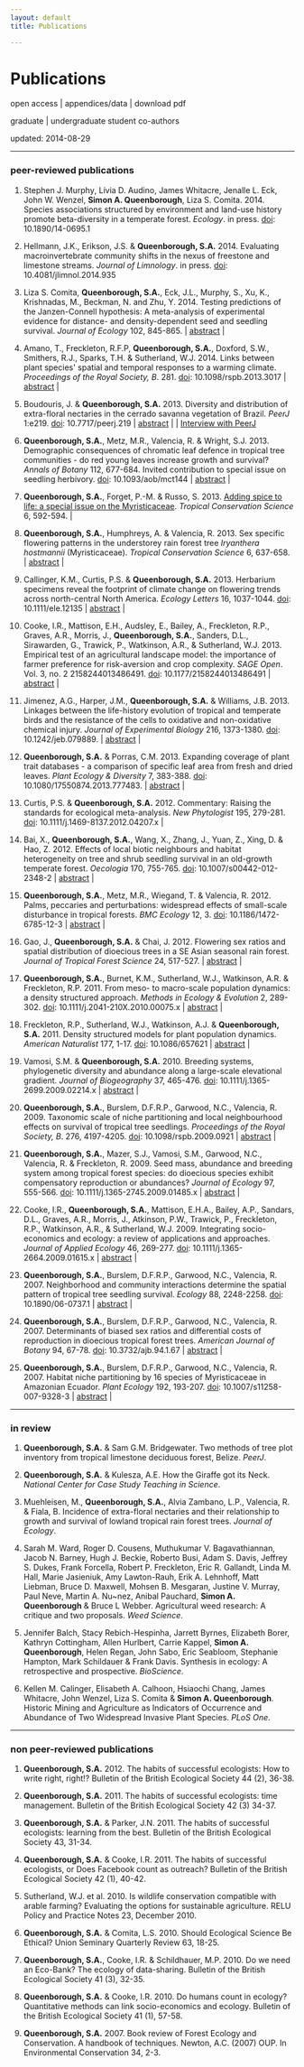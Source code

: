 ```yaml
---
layout: default
title: Publications

---
```


# Publications


<div> 
<p> <span class="showtooltip" title="article is openly available"><i class="icon-unlock"> </i></span> open access | <span class="showtooltip" title="extra appendices or data available"><i class="icon-archive"> </i></span> appendices/data | <span class="showtooltip" title="click to download"><i class="icon-download-alt"> </i></span> download pdf  </p>

<p> <span class="showtooltip" title="graduate student co-author"><i class="icon-bug"> </i></span> graduate | <span class="showtooltip" title="undergraduate student co-author"><i class="icon-glass"> </i></span> undergraduate student co-authors </p>
</div>

updated: 2014-08-29

<hr>

### peer-reviewed publications

1. Stephen J. Murphy<sup><span class="icon-bug"></span></sup>, Lívia D. Audino<sup><span class="icon-bug"></span></sup>, James Whitacre, Jenalle L. Eck<sup><span class="icon-bug"></span></sup>, John W. Wenzel, **Simon A. Queenborough**, Liza S. Comita. 2014. Species associations structured by environment and land-use history promote beta-diversity in a temperate forest. *Ecology*. in press. [doi](http://dx.doi.org/10.1890/14-0695.1): 10.1890/14-0695.1

2. Hellmann, J.K.<sup><span class="icon-bug"></span></sup>, Erikson, J.S. & **Queenborough, S.A.** 2014. Evaluating macroinvertebrate community shifts in the nexus of freestone and limestone streams. *Journal of Limnology*. in press. [doi](http://dx.doi.org/10.4081/jlimnol.2014.935): 10.4081/jlimnol.2014.935 <span class="icon-unlock"> </span> 

3. Liza S. Comita, **Queenborough, S.A.**, Eck, J.L.<sup><span class="icon-bug"></span></sup>, Murphy, S.<sup><span class="icon-bug"></span></sup>, Xu, K.<sup><span class="icon-glass"></span></sup>, Krishnadas, M.<sup><span class="icon-bug"></span></sup>, Beckman, N. and Zhu, Y. 2014. Testing predictions of the Janzen-Connell hypothesis: A meta-analysis of experimental evidence for distance- and density-dependent seed and seedling survival. *Journal of Ecology* 102, 845-865.  <span class="icon-unlock"> </span> | <a class="btn btn-mini" href="#" rel="popover" data-placement="bottom" data-original-title="Abstract" data-content="**1** The Janzen–Connell hypothesis proposes that specialist natural enemies, such as herbivores and pathogens, maintain diversity in plant communities by reducing survival rates of conspecific seeds and seedlings located close to reproductive adults or in areas of high conspecific density. Variation in the strength of distance- and density-dependent effects is hypothesized to explain variation in plant species richness along climatic gradients, with effects predicted to be stronger in the tropics than the temperate zone and in wetter habitats compared to drier habitats.
    **2** We conducted a comprehensive literature search to identify peer-reviewed experimental studies published in the 40+ years since the hypothesis was first proposed. Using data from these studies, we conducted a meta-analysis to assess the current weight of evidence for the distance and density predictions of the Janzen–Connell hypothesis.
    **3** Overall, we found significant support for both the distance- and density-dependent predictions. For all studies combined, survival rates were significantly reduced near conspecifics compared to far from conspecifics, and in areas with high densities of conspecifics compared to areas with low conspecific densities. There was no indication that these results were due to publication bias.
    **4** The strength of distance and density effects varied widely among studies. Contrary to expectations, this variation was unrelated to latitude, and there was no significant effect of study region. However, we did find a trend for stronger distance and density dependence in wetter sites compared to sites with lower annual precipitation. In addition, effects were significantly stronger at the seedling stage compared to the seed stage.
    **Synthesis** Our study provides support for the idea that distance- and density-dependent mortality occurs in plant communities world-wide. Available evidence suggests that natural enemies are frequently the cause of such patterns, consistent with the Janzen–Connell hypothesis, but additional studies are needed to rule out other mechanisms (e.g. intraspecific competition). With the widespread existence of density and distance dependence clearly established, future research should focus on assessing the degree to which these effects permit species coexistence and contribute to the maintenance of diversity in plant communities.">abstract</a> | <a href="http://onlinelibrary.wiley.com/doi/10.1111/1365-2745.12232/abstract"><span class="icon-download-alt"></span></a>

1. Amano, T., Freckleton, R.F.P, **Queenborough, S.A.**, Doxford, S.W.<sup><span class="icon-bug"></span></sup>, Smithers, R.J., Sparks, T.H. & Sutherland, W.J. 2014. Links between plant species' spatial and temporal responses to a warming climate. *Proceedings of the Royal Society, B*. 281. [doi](http://rspb.royalsocietypublishing.org/content/281/1779/20133017.abstract): 10.1098/rspb.2013.3017 | <a class="btn btn-mini" href="#" rel="popover" data-placement="bottom" data-original-title="Abstract" data-content="To generate realistic projections of species’ responses to climate change, we need to understand the factors that limit their ability to respond. Although climatic niche conservatism, the maintenance of a species's climatic niche over time, is a critical assumption in niche-based species distribution models, little is known about how universal it is and how it operates. In particular, few studies have tested the role of climatic niche conservatism via phenological changes in explaining the reported wide variance in the extent of range shifts among species. Using historical records of the phenology and spatial distribution of British plants under a warming climate, we revealed that: (i) perennial species, as well as those with weaker or lagged phenological responses to temperature, experienced a greater increase in temperature during flowering (i.e. failed to maintain climatic niche via phenological changes); (ii) species that failed to maintain climatic niche via phenological changes showed greater northward range shifts; and (iii) there was a complementary relationship between the levels of climatic niche conservatism via phenological changes and range shifts. These results indicate that even species with high climatic niche conservatism might not show range shifts as instead they track warming temperatures during flowering by advancing their phenology.">abstract</a> | <a href="../assets/pubs/2014-Amano-PRSB.pdf"><span class="icon-download-alt"></span></a> 

2. Boudouris, J.<sup><span class="icon-glass"></span></sup> & **Queenborough, S.A.** 2013. Diversity and distribution of extra-floral nectaries in the cerrado savanna vegetation of Brazil. *PeerJ* 1:e219. [doi](http://dx.doi.org/10.7717/peerj.219): 10.7717/peerj.219  <span class="icon-unlock"> </span> | <a class="btn btn-mini" href="#" rel="popover" data-placement="bottom" data-original-title="Abstract" data-content="**Aim**. Throughout evolutionary history, plants and animals have evolved alongside one another. This is especially apparent when considering mutualistic relationships such as between plants with extra-floral nectaries (EFNs, glands on leaves or stems that secrete nectar) and the ants that visit them. Ants are attracted by the nectar and then protect the plant against destructive herbivores. The distribution of these plants is of particular interest, because it can provide insights into the evolutionary history of this unique trait and the plants that possess it. In this study, we investigated factors driving the distribution of woody plants with EFNs in the cerrado vegetation of Brazil. **Location**. Brazil **Methods**. We used a database detailing the incidence of 849 plant species at 367 cerrado sites throughout Brazil. We determined which species possessed EFNs and mapped their distributions. We tested for correlations between the proportion of EFN species at each site and (i) three environmental variables (mean annual temperature, mean annual precipitation, and the precipitation in the driest quarter of the year), (ii) a broad soil classification, and (iii) the total species diversity of each site. **Results**. We found a wide range in the proportion of EFN species at any one site (0–57%). However, whilst low diversity sites had wide variation in the number of EFN species, high diversity sites all had few EFN species. The proportion of EFN species was positively correlated with absolute latitude and negatively correlated with longitude. When accounting for total species diversity, the proportion of EFN species per site was negatively correlated with precipitation in the driest quarter of the year and positively correlated with temperature range. **Main Conclusions**. These results suggest either that herbivore pressure may be lower in drier sites, or that ants are not as dominant in these locations, or that plant lineages at these sites were unable to evolve EFNs.">abstract</a> | <a href="../assets/pubs/2013-Boudouris-PeerJ.pdf"><span class="icon-download-alt"></span></a> | [Interview with PeerJ](http://blog.peerj.com/post/70221221043/author-interview-simon-queenborough)

2. **Queenborough, S.A.**, Metz, M.R., Valencia, R. & Wright, S.J. 2013. Demographic consequences of chromatic leaf defence in tropical tree communities - do red young leaves increase growth and survival? *Annals of Botany* 112, 677-684. Invited contribution to special issue on seedling herbivory. [doi](http://dx.doi.org/10.1093/aob/mct144): 10.1093/aob/mct144 | <a class="btn btn-mini" href="#" rel="popover" data-placement="bottom" data-original-title="Abstract" data-content="Background. Many tropical forest tree species delay greening their leaves until full expansion. This strategy is thought to provide newly flushing leaves with protection against damage by herbivores by keeping young leaves devoid of nutritive value. Because young leaves suffer the greatest predation from invertebrate herbivores, delayed greening could prevent costly tissue loss. Many species that delay greening also produce anthocyanin pigments in their new leaves, giving them a reddish tint. These anthocyanins may be fungicidal, protect leaves against UV damage or make leaves cryptic to herbivores blind to the red part of the spectrum. Methods A comprehensive survey was undertaken of seedlings, saplings and mature trees in two diverse tropical forests: a rain forest in western Amazonia (Yasuní National Park, Ecuador) and a deciduous forest in Central America (Barro Colorado Island, Panamá). A test was made of whether individuals and species with delayed greening or red-coloured young leaves showed lower mortality or higher relative growth rates than species that did not. Key results At both Yasuní and Barro Colorado Island, species with delayed greening or red young leaves comprised significant proportions of the seedling and tree communities. At both sites, significantly lower mortality was found in seedlings and trees with delayed greening and red-coloured young leaves. While there was little effect of leaf colour on the production of new leaves of seedlings, diameter relative growth rates of small trees were lower in species with delayed greening and red-coloured young leaves than in species with regular green leaves, and this effect remained when the trade-off between mortality and growth was accounted for. Conclusions Herbivores exert strong selection pressure on seedlings for the expression of defence traits. A delayed greening or red-coloured young leaf strategy in seedlings appears to be associated with higher survival for a given growth rate, and may thus influence the species composition of later life stages.">abstract</a> | <a href="../assets/pubs/2013-Queenborough-AoB.pdf"><span class="icon-download-alt"></span></a> 

19. **Queenborough, S.A.**, Forget, P.-M. & Russo, S. 2013. [Adding spice to life: a special issue on the Myristicaceae](http://tropicalconservationscience.mongabay.com/content/v6/index-nov-13-nutmegs-special-issue.html). *Tropical Conservation Science* 6, 592-594. <span class="icon-unlock"> </span> | <a href="http://tropicalconservationscience.mongabay.com/content/v6/TCS-2013_Vol_6(5)_592-594_Queenborough-et-al-intro.pdf"><span class="icon-download-alt"></span></a>

18. **Queenborough, S.A.**, Humphreys, A.<sup><span class="icon-bug"></span></sup> & Valencia, R. 2013. Sex specific flowering patterns in the understorey rain forest tree *Iryanthera hostmannii* (Myristicaceae). *Tropical Conservation Science* 6, 637-658. <span class="icon-unlock"> </span> | <a class="btn btn-mini" href="#" rel="popover" data-placement="bottom" data-original-title="Abstract" data-content="Sexual dimorphism in dioecious plants is a common phenomenon that has received widespread attention, yet  the implications for reproductive function and fitness remain poorly understood. Using data from a long-term study of a population of 839 dioecious Iryanthera hostmannii (Myristicaceae) trees in a large permanent plot in a lowland tropical rain forest, we examined the effects of greater investment in reproduction by females compared to males for various aspects of life history. Although male trees often produced more inflorescences than females, total dry mass of flowers was roughly equal in two out of three years for both sexes, implying that any investment differential lies in fruit production. There was no difference in the 12-year relative growth rate of males and females, suggesting that females can compensate somehow for their greater reproductive investment, although there were weak suggestions that mortality might have been greater in females. Male flowers opened slightly earlier in the day than female flowers, and were short-lived, lasting at most two nights compared to up to four nights in females. Understanding the interacting effects of resource availability (studied here) and pollen movement (currently unknown in Iryanthera) on reproduction is essential in terms of life history theory. Knowledge of reproductive biology is key in considering the ecology and conservation of tropical forest communities.">abstract</a> | <a href="http://tropicalconservationscience.mongabay.com/content/v6/TCS-2013_Vol_6(5)_637-652_Queenborough-et-al.pdf"><span class="icon-download-alt"></span></a>

17. Callinger, K.M.<sup><span class="icon-bug"></span></sup>, Curtis, P.S. & **Queenborough, S.A.** 2013. Herbarium specimens reveal the footprint of climate change on flowering trends across north-central North America. *Ecology Letters* 16, 1037-1044. [doi](http://dx.doi.org/10.1111/ele.12135): 10.1111/ele.12135  <span class="icon-unlock"> </span> | <a class="btn btn-mini" href="#" rel="popover" data-placement="bottom" data-original-title="Abstract" data-content="Shifting flowering phenology with rising temperatures is occurring worldwide, but the rarity of co-occurring long-term observational and temperature records has hindered the evaluation of phenological responsiveness in many species and across large spatial scales. We used herbarium specimens combined with historic temperature data to examine the impact of climate change on flowering trends in 141 species collected across 116,000 km2 in north-central North America. On average, date of maximum flowering advanced 2.4 days °C−1, although species-specific responses varied from − 13.5 to + 7.3 days °C−1. Plant functional types exhibited distinct patterns of phenological responsiveness with significant differences between native and introduced species, among flowering seasons, and between wind- and biotically pollinated species. This study is the first to assess large-scale patterns of phenological responsiveness with broad species representation and is an important step towards understanding current and future impacts of climate change on species performance and biodiversity.">abstract</a> | <a href="../assets/pubs/2013-Callinger-ELE.pdf"><span class="icon-download-alt"></span></a>

16. Cooke, I.R., Mattison, E.H., Audsley, E., Bailey, A., Freckleton, R.P., Graves, A.R., Morris, J., **Queenborough, S.A.**, Sanders, D.L., Sirawarden, G., Trawick, P., Watkinson, A.R., & Sutherland, W.J. 2013. Empirical test of an agricultural landscape model: the importance of farmer preference for risk-aversion and crop complexity. *SAGE Open*. Vol. 3, no. 2 2158244013486491. [doi](http://dx.doi.org/10.1177/2158244013486491): 10.1177/2158244013486491  <span class="icon-unlock"> </span> | <a class="btn btn-mini" href="#" rel="popover" data-placement="bottom" data-original-title="Abstract" data-content="Developing models to predict the effects of social and economic change on agricultural landscapes is an important challenge. Model development often involves making decisions about which aspects of the system require detailed description and which are reasonably insensitive to the assumptions. However, important components of the system are often left out because parameter estimates are unavailable. In particular, measurements of the relative influence of different objectives, such as risk, environmental management, on farmer decision making, have proven difficult to quantify. We describe a model that can make predictions of land use on the basis of profit alone or with the inclusion of explicit additional objectives. Importantly, our model is specifically designed to use parameter estimates for additional objectives obtained via farmer interviews. By statistically comparing the outputs of this model with a large farm-level land-use data set, we show that cropping patterns in the United Kingdom contain a significant contribution from farmer’s preference for objectives other than profit. In particular, we found that risk aversion had an effect on the accuracy of model predictions, whereas preference for a particular number of crops grown was less important. While nonprofit objectives have frequently been identified as factors in farmers’ decision making, our results take this analysis further by demonstrating the relationship between these preferences and actual cropping patterns. ">abstract</a> |  <a href="../assets/pubs/2013-Cooke-SAGE.pdf"><span class="icon-download-alt"></span></a>

15. Jimenez, A.G., Harper, J.M., **Queenborough, S.A.** & Williams, J.B. 2013. Linkages between the life-history evolution of tropical and temperate birds and the resistance of the cells to oxidative and non-oxidative chemical injury. *Journal of Experimental Biology* 216, 1373-1380. [doi](http://dx.doi.org/10.1242/jeb.079889): 10.1242/​jeb.079889. | <a class="btn btn-mini" href="#" rel="popover" data-placement="bottom" data-original-title="Abstract" data-content="A fundamental challenge facing physiological ecologists is to understand how variation in life history at the whole-organism level might be linked to cellular function. Thus, because tropical birds have higher annual survival and lower rates of metabolism, we hypothesized that cells from tropical species would have greater cellular resistance to chemical injury than cells from temperate species. We cultured dermal fibroblasts from 26 tropical and 26 temperate species of birds and examined cellular resistance to cadmium, H2O2, paraquat, thapsigargin, tunicamycium, methane methylsulfonate (MMS) and UV light. Using ANCOVA, we found that the values for the dose that killed 50% of cells (LD50) from tropical birds were significantly higher for H2O2 and MMS. When we tested for significance using a generalized least squares approach accounting for phylogenetic relationships among species to model LD50, we found that cells from tropical birds had greater tolerance for Cd, H2O2, paraquat, tunicamycin and MMS than cells from temperate birds. In contrast, tropical birds showed either lower or no difference in tolerance to thapsigargin and UV light in comparison with temperate birds. These findings are consistent with the idea that natural selection has uniquely fashioned cells of long-lived tropical bird species to be more resistant to forms of oxidative and non-oxidative stress than cells from shorter-lived temperate species. ">abstract</a> | <a href="../assets/pubs/2013-Jimenez-JEB.pdf"><span class="icon-download-alt"></span></a> 

14. **Queenborough, S.A.** & Porras, C.M.<sup><span class="icon-glass"></span></sup> 2013. Expanding coverage of plant trait databases - a comparison of specific leaf area from fresh and dried leaves. *Plant Ecology & Diversity* 7, 383-388. [doi](http://dx.doi.org/10.1080/17550874.2013.777483): 10.1080/17550874.2013.777483. | <a class="btn btn-mini" href="#" rel="popover" data-placement="bottom" data-original-title="Abstract" data-content="Background: Specific leaf area (SLA) is a key plant functional trait, related to leaf life span, nutrient concentrations and photosynthetic rates, among other factors. However, a limiting factor in measuring these traits is that they are taken from fresh leaves. If accurate SLA measurements could be extracted from dried herbarium specimens, values for many more species could be rapidly included in large trait databases.
Aims: To determine whether artificial drying of leaves could influence subsequent calculations of SLA compared to calculations using fresh leaf area.
Methods: Using data from 449 leaves from 123 tropical species, we compared leaf area and SLA of fresh leaves with leaf area and SLA of the same leaves following standard pressing and drying procedures. Drying was carried out in the field using an electric heater.
Results: We found a significant decrease in leaf area following pressing and artificial drying (mean decrease = 8%), but that this effect was less in larger leaves. This decrease in leaf area had no statistically significant effect on calculations of SLA for all species pooled. Comparing plant families, however, we found a significant variation in leaf area decrease (0–30%).
Conclusions: We recommend that researchers continue to follow the established protocol for SLA measurements. However, given the benefits of increasing coverage of trait databases we suggest that herbarium specimens could be included, provided shrinkage is quantified and is less than the wide range of between-species variations already documented.">abstract</a> |  <a href="../assets/pubs/2013-Queenborough-TPED.pdf"><span class="icon-download-alt"></span></a>

13. Curtis, P.S. & **Queenborough, S.A.** 2012. Commentary: Raising the standards for ecological meta-analysis. *New Phytologist* 195, 279-281. [doi](http://dx.doi.org/10.1111/j.1469-8137.2012.04207.x): 10.1111/j.1469-8137.2012.04207.x  | <a href="../assets/pubs/2012-Curtis-NewPhyt.pdf"><span class="icon-download-alt"></span></a>

12. Bai, X.<sup><span class="icon-bug"></span></sup>, **Queenborough, S.A.**, Wang, X., Zhang, J., Yuan, Z., Xing, D. & Hao, Z. 2012. Effects of local biotic neighbours and habitat heterogeneity on tree and shrub seedling survival in an old-growth temperate forest. *Oecologia* 170, 755-765. [doi](http://dx.doi.org/10.1007/s00442-012-2348-2): 10.1007/s00442-012-2348-2 | <a class="btn btn-mini" href="#" rel="popover" data-placement="bottom" data-original-title="Abstract" data-content="Seedling dynamics play a crucial role in determining species distributions and coexistence. Exploring causes of variation in seedling dynamics can therefore provide key insights into the factors affecting these phenomena. We examined the relative importance of biotic neighborhood processes and habitat heterogeneity using survival data for 5,827 seedlings in 39 tree and shrub species over 2 years from an old-growth temperate forest in northeastern China. We found significant negative density-dependence effects on survival of tree seedlings, and limited effects of habitat heterogeneity (edaphic and topographic variables) on survival of shrub seedlings. The importance of negative density dependence on young tree seedling survival was replaced by habitat in tree seedlings ≥4 years old. As expected, negative density dependence was more apparent in gravity-dispersed species compared to wind-dispersed and animal-dispersed species. Moreover, we found that a community compensatory trend existed for trees. Therefore, although negative density dependence was not as pervasive as in other forest communities, it is an important mechanism for the maintenance of community diversity in this temperate forest. We conclude that both negative density dependence and habitat heterogeneity drive seedling survival, but their relative importance varies with seedling age classes and species traits.">abstract</a> |  <a href="../assets/pubs/2012-Bai-Oecologia.pdf"><span class="icon-download-alt"></span></a>

11. **Queenborough, S.A.**, Metz, M.R., Wiegand, T. & Valencia, R. 2012. Palms, peccaries and perturbations: widespread effects of small-scale disturbance in tropical forests. *BMC Ecology* 12, 3. [doi](http://dx.doi.org/10.1186/1472-6785-12-3): 10.1186/1472-6785-12-3  <span class="icon-unlock"> </span> | <a class="btn btn-mini" href="#" rel="popover" data-placement="bottom" data-original-title="Abstract" data-content="Background. Disturbance is an important process structuring ecosystems worldwide and has long been thought to be a significant driver of diversity and dynamics. In forests, most studies of disturbance have focused on large-scale disturbance such as hurricanes or tree-falls. However, smaller sub-canopy disturbances could also have significant impacts on community structure. One such sub-canopy disturbance in tropical forests is abscising leaves of large arborescent palm (Arececeae) trees. These leaves can weigh up to 15 kg and cause physical damage and mortality to juvenile plants. Previous studies examining this question suffered from the use of static data at small spatial scales. Here we use data from a large permanent forest plot combined with dynamic data on the survival and growth of > 66,000 individuals over a seven-year period to address whether falling palm fronds do impact neighboring seedling and sapling communities, or whether there is an interaction between the palms and peccaries rooting for fallen palm fruit in the same area as falling leaves. We tested the wider generalisation of these hypotheses by comparing seedling and sapling survival under fruiting and non-fruiting trees in another family, the Myristicaceae.
Results. We found a spatially-restricted but significant effect of large arborescent fruiting palms on the spatial structure, population dynamics and species diversity of neighbouring sapling and seedling communities. However, these effects were not found around slightly smaller non-fruiting palm trees, suggesting it is seed predators such as peccaries rather than falling leaves that impact on the communities around palm trees. Conversely, this hypothesis was not supported in data from other edible species, such as those in the family Myristicaceae.
Conclusions. Given the abundance of arborescent palm trees in Amazonian forests, it is reasonable to conclude that their presence does have a significant, if spatially-restricted, impact on juvenile plants, most likely on the survival and growth of seedlings and saplings damaged by foraging peccaries. Given the abundance of fruit produced by each palm, the widespread effects of these small-scale disturbances appear, over long time-scales, to cause directional changes in community structure at larger scales.
">abstract</a> |  <a href="../assets/pubs/2012-Queenborough-BMC.pdf"><span class="icon-download-alt"></span></a>

10. Gao, J.<sup><span class="icon-bug"></span></sup>, **Queenborough, S.A.** & Chai, J. 2012. Flowering sex ratios and spatial distribution of dioecious trees in a SE Asian seasonal rain forest. *Journal of Tropical Forest Science* 24, 517-527.  <span class="icon-unlock"> </span> | <a class="btn btn-mini" href="#" rel="popover" data-placement="bottom" data-original-title="Abstract" data-content="Few studies have investigated multiple dioecious species at the community level. We, therefore, documented flowering sex ratios and analysed the relative spatial distributions of males and females in a diverse suite of tree species in a little-studied tropical forest in Xishuangbanna, south-western China. Male-biased sex ratios were common. Population-level male-biased sex
ratios were found in four of the eight species studied and female-biased sex ratios in one. Significant male-
biased sex ratios were found in at least one size class in all eight species. Male bias was caused by the onset of
flowering at smaller sizes in males than females in four species. Male and female individuals had random to
aggregated spatial distributions relative to each other. We concluded that similar selection pressures drove
the evolution and ecology of dioecious species in many forest ecosystems
">abstract</a> | <a href="../assets/pubs/2012-Gao-JTFS.pdf"><span class="icon-download-alt"></span></a>

9. **Queenborough, S.A.**, Burnet, K.M.<sup><span class="icon-bug"></span></sup>, Sutherland, W.J., Watkinson, A.R. & Freckleton, R.P. 2011. From meso- to macro-scale population dynamics: a density structured approach. *Methods in Ecology & Evolution* 2, 289-302. [doi](http://dx.doi.org/10.1111/j.2041-210X.2010.00075.x): 10.1111/j.2041-210X.2010.00075.x | <a class="btn btn-mini" href="#" rel="popover" data-placement="bottom" data-original-title="Abstract" data-content="1. To predict how plant populations may respond to changes in the environment or management, it is necessary to quantify the factors influencing their population dynamics and distributions over large spatial and/or temporal scales. 2. Most studies of plant population dynamics monitor demography at the sub-metre scale. Extrapolation or prediction from these studies is difficult because the data are sparse, parameter error cannot be ascertained and the data may not cover the range of expected environmental conditions. 3. Here, we describe a survey method based on density-structured models. These models use a discrete density state variable and model rates of transition between density states. Although analytically simple, these models are empirically useful as they may be parameterized using readily collected data. They also offer an empirical link between meso-scale and macro-scale population dynamics. 4. For a large-scale study on annual weeds, we describe the rapid estimation of densities using relatively coarse density estimates using visual estimates of density. Using information from detailed surveys, we describe how we use the method to measure populations of annual plants to a scale of 20 × 20 m in areas of up to 4 ha per population within 500 different arable fields over 3 years. 5. We show that the approach taken is repeatable within and among observers, and we quantify the degree of measurement error. We give examples of the resultant data, and compare these with the data obtained from nested small-scale plots. Finally, we show how the information from this type of survey can be incorporated into population models and used to measure within-population and inter-annual flux.">abstract</a> |  <a href="../assets/pubs/2011-Queenborough-MEE.pdf"><span class="icon-download-alt"></span></a>

8. Freckleton, R.P., Sutherland, W.J., Watkinson, A.J. & **Queenborough, S.A.** 2011. Density structured models for plant population dynamics. *American Naturalist* 177, 1-17. [doi](http://dx.doi.org/10.1086/657621): 10.1086/657621 | <a class="btn btn-mini" href="#" rel="popover" data-placement="bottom" data-original-title="Abstract" data-content="Density‐structured models are structured population models in which the state variable is the proportion of populations or sites in a small number of discrete density states. Although such models have rarely been used, they have the advantage that they are straightforward to parameterize, make few assumptions about population dynamics, and permit rapid data collection using coarse density assessment. In this article, we highlight their use in relating population dynamics to environmental variation and their robustness to measurement error. We show that density‐structured models are able to accurately represent population dynamics under a wide range of conditions. We look at the effects of including a persistent seedbank and describe numerical approximations for the mean and variance of population size. For simulated data, we determine the extent to which the underlying continuous process may be inferred from density‐structured data. Finally, we discuss issues of parameter estimation and applications for which these types of models may be useful.">abstract</a> |  <a href="../assets/pubs/2011-Freckleton-AmNat.pdf"><span class="icon-download-alt"></span></a>

7. Vamosi, S.M. & **Queenborough, S.A.** 2010. Breeding systems, phylogenetic diversity and abundance along a large-scale elevational gradient. *Journal of Biogeography* 37, 465-476. [doi](http://dx.doi.org/10.1111/j.1365-2699.2009.02214.x): 10.1111/j.1365-2699.2009.02214.x | <a class="btn btn-mini" href="#" rel="popover" data-placement="bottom" data-original-title="Abstract" data-content="Aim  The factors affecting the distribution of dioecious species have received surprisingly little attention and, as a consequence, are poorly understood. For example, there is a well-documented negative association between dioecy and latitude, for which we have no candidate mechanisms. Conversely, it has been suggested that the relative proportion of dioecious species should be positively correlated with changes in elevation. Location  Costa Rica, Central America. Methods  We made use of data on the distribution of 175 seed plant species from a series of plots along a transect in Costa Rica that ranged from 30 to 2600 m a.s.l. to test the prediction that dioecy is correlated with elevation. Specifically, we examined relationships between the proportion of dioecy, at the species and individual levels, and the elevation, species richness, number of individuals, and phylogenetic diversity (PD) of plots. For comparison, we repeated all analyses with monoecious species, which also have unisexual flowers but do not suffer from reduced mate assurance and the seed shadow effect that may be the outcomes of having spatially separated sexes. Results  The relative proportions of dioecious species and individuals displayed a unimodal relationship with elevation, both peaking at 750 m a.s.l. In contrast, the relative proportions of monoecious species and individuals displayed negative associations with elevation. In addition, the proportion of dioecious species was significantly positively associated with species richness and with the PD of plots. The proportion of monoecious species was not associated with species richness and was weakly positively associated with the PD of plots. Main conclusions  Our results suggest that the selection pressure of elevation on the pollinators and life-history strategy of dioecious species is much less than expected, and is overshadowed by the as-yet unexplained correlation of dioecy with species richness. Additional studies of the ecology of cosexual and unisexual (i.e. dioecious and monoecious) species along large environmental gradients are needed.">abstract</a> | <a href="../assets/pubs/2010-Vamosi-JBiogeog.pdf"><span class="icon-download-alt"></span></a>

6. **Queenborough, S.A.**, Burslem, D.F.R.P., Garwood, N.C., Valencia, R. 2009. Taxonomic scale of niche partitioning and local neighbourhood effects on survival of tropical tree seedlings. *Proceedings of the Royal Society, B*. 276, 4197-4205. [doi](http://dx.doi.org/10.1098/rspb.2009.0921): 10.1098/rspb.2009.0921 | <a class="btn btn-mini" href="#" rel="popover" data-placement="bottom" data-original-title="Abstract" data-content="In order to differentiate between mechanisms of species coexistence, we examined the relative importance of local biotic neighbourhood, abiotic habitat factors and species differences as factors influencing the survival of 2330 spatially mapped tropical tree seedlings of 15 species of Myristicaceae in two separate analyses in which individuals were identified first to species and then to genus. Using likelihood methods, we selected the most parsimonious candidate models as predictors of 3 year seedling survival in both sets of analyses. We found evidence for differential effects of abiotic niche and neighbourhood processes on individual survival between analyses at the genus and species levels. Niche partitioning (defined as an interaction of taxonomic identity and abiotic neighbourhood) was significant in analyses at the genus level, but did not differentiate among species in models of individual seedling survival. By contrast, conspecific and congeneric seedling and adult density were retained in the minimum adequate models of seedling survival at species and genus levels, respectively. We conclude that abiotic niche effects express differences in seedling survival among genera but not among species, and that, within genera, community and/or local variation in adult and seedling abundance drives variation in seedling survival. These data suggest that different mechanisms of coexistence among tropical tree taxa may function at different taxonomic or phylogenetic scales. This perspective helps to reconcile perceived differences of importance in the various non-mutually exclusive mechanisms of species coexistence in hyper-diverse tropical forests. ">abstract</a> | <a href="../assets/pubs/2009-Queenborough-ProcRoySocB.pdf"><span class="icon-download-alt"></span></a>


5. **Queenborough, S.A.**, Mazer, S.J., Vamosi, S.M., Garwood, N.C., Valencia, R. & Freckleton, R. 2009. Seed mass, abundance and breeding system among tropical forest species: do dioecious species exhibit compensatory reproduction or abundances? *Journal of Ecology* 97, 555-566. [doi](http://dx.doi.org/10.1111/j.1365-2745.2009.01485.x): 10.1111/j.1365-2745.2009.01485.x | <a class="btn btn-mini" href="#" rel="popover" data-placement="bottom" data-original-title="Abstract" data-html="true" data-content="1. Dioecious species may suffer a reproductive handicap compared to sympatric cosexual (hermaphroditic or monoecious) species of equal abundance simply because populations of dioecious species contain fewer seed-producing individuals. To compensate for this population-level disadvantage, natural selection in dioecious populations should favour females that reallocate those reproductive resources, that in cosexual individuals are invested in male function, towards the production of higher quality or more seeds, potentially leading to a higher density of established individuals. 2. We tested for two compensatory fitness advantages (heavier seeds and higher population densities) in dioecious species in the flora of a high-diversity tropical forest in Western Amazonia. Using a phylogenetically corrected generalized linear modelling approach, we examined the phylogenetic dependence (Pagel's λ) of seed mass, abundance, growth form and wood-specific gravity for 641 species from Yasuní National Park, Ecuador. Seed mass was highly correlated with phylogeny, but abundance was not. We then used AIC values to test for models (including breeding system) that best explained seed mass and species abundance, using the maximum likelihood values of λ. 3. Contrary to expectations, dioecious species exhibited no advantage with respect to either seed mass or population density; there was no difference in mean seed mass or abundance between dioecious species and their most closely related cosexual species. 4. We compared our results with those from a similar forest in the Tambopata Wildlife Reserve, Peru. There, dioecious shrubs had larger seeds than hermaphroditic shrubs, but (as for Yasuní) there was no difference between breeding systems in seed size among trees. Differences in the composition of species sampled may have contributed to differences in the results between the two sites. 5. We suggest that other individual fitness advantages, such as reduced inbreeding, increased dispersal, superior seed quality (e.g. better defences) or increased seed number contribute to the persistence of dioecious populations at Yasuní. 6. Synthesis. Similarities in the statistical models of seed mass and abundance for plant species in a Western Amazonian rain forest indicate that selective pressures on the seed-producing individuals are similar, despite variation in sexual system. Therefore, breeding system may play a more limited role in community assembly of tropical forests than was previously considered.">abstract</a> |  <a href="../assets/pubs/2009-Queenborough-JEcol.pdf"><span class="icon-download-alt"></span></a>

4. Cooke, I.R., **Queenborough, S.A.**, Mattison, E.H.A., Bailey, A.P., Sandars, D.L., Graves, A.R., Morris, J., Atkinson, P.W., Trawick, P., Freckleton, R.P., Watkinson, A.R., & Sutherland, W.J. 2009. Integrating socio-economics and ecology: a review of applications and approaches. *Journal of Applied Ecology* 46, 269-277. [doi](http://dx.doi.org/10.1111/j.1365-2664.2009.01615.x): 10.1111/j.1365-2664.2009.01615.x  | <a class="btn btn-mini" href="#" rel="popover" data-placement="bottom" data-original-title="Abstract" data-content="1. Answering many of the critical questions in conservation, development and environmental management requires integrating the social and natural sciences. However, understanding the array of available quantitative methods and their associated terminology presents a major barrier to successful collaboration. 2. We provide an overview of quantitative socio-economic methods that distils their complexity into a simple taxonomy. We outline how each has been used in conjunction with ecological models to address questions relating to the management of socio-ecological systems. 3. We review the application of social and ecological quantitative concepts to agro-ecology and classify the approaches used to integrate the two disciplines. Our review included all published integrated models from 2003 to 2008 in 27 journals that publish agricultural modelling research. Although our focus is on agro-ecology, many of the results are broadly applicable to other fields involving an interaction between human activities and ecology. 4. We found 36 papers that integrated social and ecological concepts in a quantitative model. Four different approaches to integration were used, depending on the scale at which human welfare was quantified. Most models viewed humans as pure profit maximizers, both when calculating welfare and predicting behaviour. 5. Synthesis and applications. We reached two main conclusions based on our taxonomy and review. The first is that quantitative methods that extend predictions of behaviour and measurements of welfare beyond a simple market value basis are underutilized by integrated models. The second is that the accuracy of prediction for integrated models remains largely unquantified. Addressing both problems requires researchers to reach a common understanding of modelling goals and data requirements during the early stages of a project.">abstract</a> |  <a href="../assets/pubs/2009-Cooke-JAE.pdf"><span class="icon-download-alt"></span></a>

3. **Queenborough, S.A.**, Burslem, D.F.R.P., Garwood, N.C., Valencia, R. 2007. Neighborhood and community interactions determine the spatial pattern of tropical tree seedling survival. *Ecology* 88, 2248-2258. [doi](http://dx.doi.org/10.1890/06-0737.1): 10.1890/06-0737.1  | <a class="btn btn-mini" href="#" rel="popover"  data-placement="bottom" data-original-title="Abstract" data-content="Factors affecting survival and recruitment of 3531 individually mapped seedlings of Myristicaceae were examined over three years in a highly diverse neotropical rain forest, at spatial scales of 1–9 m and 25 ha. We found convincing evidence of a community compensatory trend (CCT) in seedling survival (i.e., more abundant species had higher seedling mortality at the 25-ha scale), which suggests that density-dependent mortality may contribute to the spatial dynamics of seedling recruitment. Unlike previous studies, we demonstrate that the CCT was not caused by differences in microhabitat preferences or life history strategy among the study species. In local neighborhood analyses, the spatial autocorrelation of seedling survival was important at small spatial scales (1–5 m) but decayed rapidly with increasing distance. Relative seedling height had the greatest effect on seedling survival. Conspecific seedling density had a more negative effect on survival than heterospecific seedling density and was stronger and extended farther in rare species than in common species. Taken together, the CCT and neighborhood analyses suggest that seedling mortality is coupled more strongly to the landscape-scale abundance of conspecific large trees in common species and the local density of conspecific seedlings in rare species. We conclude that negative density dependence could promote species coexistence in this rain forest community but that the scale dependence of interactions differs between rare and common species.">abstract</a> | <a href="http://esapubs.org/archive/ecol/E088/135/"> <span class="showtooltip" title="ESA Appendices"> <i class="icon-archive"> </i> </span></a> <a href="../assets/pubs/2007-Queenborough-Ecology.pdf"><span class="icon-download-alt"></span></a>

2. **Queenborough, S.A.**, Burslem, D.F.R.P., Garwood, N.C., Valencia, R. 2007. Determinants of biased sex ratios and differential costs of reproduction in dioecious tropical forest trees. *American Journal of Botany* 94, 67-78. [doi](http://dx.doi.org/10.3732/ajb.94.1.67): 10.3732/ajb.94.1.67 | <a class="btn btn-mini" href="#" rel="popover" data-placement="bottom" data-original-title="Abstract" data-content="Estimates of the sex ratio and cost of reproduction in plant populations have implications for resource use by animals, reserve design, and mechanisms of species coexistence, but may be biased unless all potentially reproductive individuals are censused over several flowering seasons. To investigate mechanisms maintaining dioecy in tropical forest trees, we recorded the flowering activity, sexual expression, and reproductive effort of all 2209 potentially reproductive individuals within 16 species of Myristicaceae over 4 years on a large forest plot in Amazonian Ecuador. Female trees invested >10 times more biomass than males in total reproduction. Flowering sex ratios were male-biased in four species in ≥1 year, and cumulative 4-year sex ratios were male-biased in two species and for the whole family, but different mechanisms were responsible for this in different species. Annual growth rates were equivalent for both sexes, implying that females can compensate for their greater reproductive investment. There was no strict spatial segregation of the sexes, but females were more often associated with specific habitats than males. We conclude that male-biased sex ratios are not manifested uniformly even after exhaustive sampling and that the mechanisms balancing the higher cost of female reproduction are extremely variable.">abstract</a> |  <a href="../assets/pubs/2007-Queenborough-AmJBot.pdf"><span class="icon-download-alt"></span></a>

1. **Queenborough, S.A.**, Burslem, D.F.R.P., Garwood, N.C., Valencia, R. 2007. Habitat niche partitioning by 16 species of Myristicaceae in Amazonian Ecuador. *Plant Ecology* 192, 193-207. [doi](http://dx.doi.org/10.1007/s11258-007-9328-3): 10.1007/s11258-007-9328-3 | <a class="btn btn-mini" href="#" rel="popover" data-placement="bottom" data-original-title="Abstract" data-content="The distribution and spatial pattern of plants in tropical forests have important implications for how species interact with each other and their environments. In this article we use a large-scale permanent census plot to address if the coexistence of 16 co-occurring species of Myristicaceae is aided by topographic and light gradient niche partitioning. We used a second order spatial pattern analysis based on Ripley’s K function to describe species’ distributions and associations among species, and a torus translation procedure to test for associations with three topographically defined habitats. A majority of species displayed spatial aggregation and over half had one or more significant habitat associations. Four species were associated with the ridge habitat, four species with slope habitat, and two with valley habitat. Seven other species showed no habitat association. Within each habitat group, species exhibited a variety of distributions in relation to light availability. However, habitat associations were largely unexplained by differential rates of mortality, growth or recruitment over a 5-year interval. We conclude that although in principle partitioning of the topographic and light environments may double or treble the number of species able to coexist, there is no evidence that partitioning of physical habitats can explain the coexistence of all 16 of these closely related species.">abstract</a> |   <a href="../assets/pubs/2007-Queenborough-PlEcol.pdf"><span class="icon-download-alt"></span></a>

<hr>

### in review

1. **Queenborough, S.A.** & Sam G.M. Bridgewater. Two methods of tree plot inventory from tropical limestone deciduous forest, Belize. *PeerJ*.

2. **Queenborough, S.A.** & Kulesza, A.E. How the Giraffe got its Neck. *National Center for Case Study Teaching in Science*.

3. Muehleisen, M.<sup><span class="icon-glass"></span></sup>, **Queenborough, S.A.**, Alvia Zambano, L.P., Valencia, R. & Fiala, B. Incidence of extra-floral nectaries and their relationship to growth and survival of lowland tropical rain forest trees. *Journal of Ecology*.

4. Sarah M. Ward, Roger D. Cousens, Muthukumar V. Bagavathiannan, Jacob N. Barney, Hugh J. Beckie, Roberto Busi, Adam S. Davis, Jeffrey S. Dukes, Frank Forcella, Robert P. Freckleton, Eric R. Gallandt, Linda M. Hall, Marie Jasieniuk, Amy Lawton-Rauh, Erik A. Lehnhoff, Matt Liebman, Bruce D. Maxwell, Mohsen B. Mesgaran, Justine V. Murray, Paul Neve, Martin A. Nu\~nez, Anibal Pauchard, **Simon A. Queenborough** & Bruce L Webber. Agricultural weed research: A critique and two proposals. *Weed Science*.

5. Jennifer Balch, Stacy Rebich-Hespinha, Jarrett Byrnes, Elizabeth Borer, Kathryn Cottingham, Allen Hurlbert, Carrie Kappel, **Simon A. Queenborough**, Helen Regan, John Sabo, Eric Seabloom, Stephanie Hampton, Mark Schildauer & Frank Davis. Synthesis in ecology: A retrospective and prospective. *BioScience*.

6. Kellen M. Calinger<sup><span class="icon-bug"></span></sup>, Elisabeth A. Calhoon<sup><span class="icon-bug"></span></sup>, Hsiaochi Chang<sup><span class="icon-bug"></span></sup>, James Whitacre, John Wenzel, Liza S. Comita & **Simon A. Queenborough**. Historic Mining and Agriculture as Indicators of Occurrence and Abundance of Two Widespread Invasive Plant Species. *PLoS One*.


<hr>


### non peer-reviewed publications

1. **Queenborough, S.A.** 2012. The habits of successful ecologists: How to write right, right!? Bulletin of the British Ecological Society 44 (2), 36-38.  <a href="../assets/pubs/bes-bulletin/2012-BESbulletin-writing.pdf"><span class="icon-download-alt"></span></a> 

7. **Queenborough, S.A.** 2011. The habits of successful ecologists: time management. Bulletin of the British Ecological Society 42 (3) 34-37.  <a href="../assets/pubs/bes-bulletin/2011-BESbulletin-time.pdf"><span class="icon-download-alt"></span></a> 

6. **Queenborough, S.A.** & Parker, J.N. 2011. The habits of successful ecologists: learning from the best. Bulletin of the British Ecological Society 43, 31-34.  <a href="../assets/pubs/bes-bulletin/2011-BESbulletin-highlycited.pdf"><span class="icon-download-alt"></span></a> 

5. **Queenborough, S.A.** & Cooke, I.R. 2011. The habits of successful ecologists, or Does Facebook count as outreach? Bulletin of the British Ecological Society 42 (1), 40-42. <a href="../assets/pubs/bes-bulletin/2011-BESbulletin-productivity.pdf"><span class="icon-download-alt"></span></a>

4. Sutherland, W.J. et al. 2010. Is wildlife conservation compatible with arable farming? Evaluating the options for sustainable agriculture. RELU Policy and Practice Notes 23, December 2010.  <a href="../assets/pubs/policy-notes/2010-Sutherland_RELU_policynote23.pdf"><span class="icon-download-alt"></span></a>

4. **Queenborough, S.A.** & Comita, L.S. 2010. Should Ecological Science Be Ethical? Union Seminary Quarterly Review 63, 18-25. <span class="icon-unlock"></span>  <a href="../assets/pubs/2010-Queenborough-USQR-ethics.pdf"><span class="icon-download-alt"></span></a>

3. **Queenborough, S.A.**, Cooke, I.R. & Schildhauer, M.P. 2010. Do we need an Eco-Bank? The ecology of data-sharing. Bulletin of the British Ecological Society 41 (3), 32-35. <a href="../assets/pubs/bes-bulletin/2010-BESbulletin-datasharing.pdf"><span class="icon-download-alt"></span></a>

2. **Queenborough, S.A.** & Cooke, I.R. 2010. Do humans count in ecology? Quantitative methods can link socio-economics and ecology. Bulletin of the British Ecological Society 41 (1), 57-58. <a href="../assets/pubs/bes-bulletin/2010-BESbulletin-socioecology.pdf"><span class="icon-download-alt"></span></a> 

1. **Queenborough, S.A.** 2007. Book review of Forest Ecology and Conservation. A handbook of techniques. Newton, A.C. (2007) OUP. In Environmental Conservation 34, 2-3.


